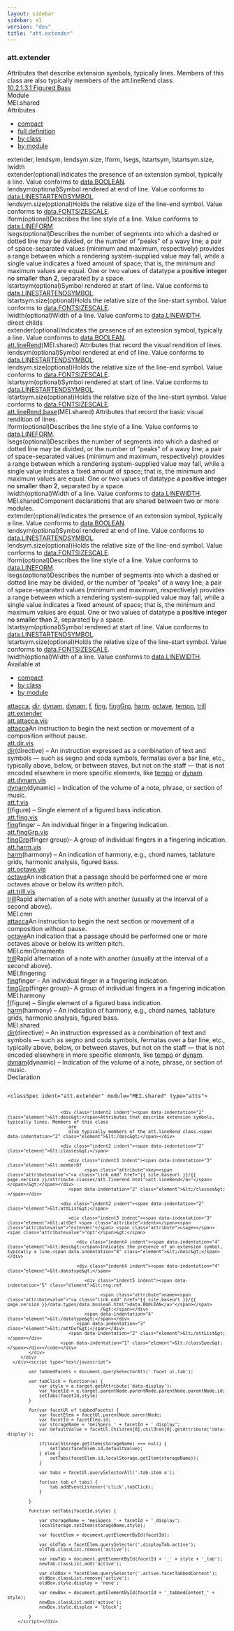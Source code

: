 ```yaml
---
layout: sidebar
sidebar: s1
version: "dev"
title: "att.extender"
---
```

<div class="specPage">
   <div class="attClassSpec">
      <h3 id="att.extender">att.extender</h3>
      <div class="specs">
         <div class="desc">Attributes that describe extension symbols, typically lines. Members of this class
            are
            also typically members of the att.lineRend class.
            <div class="chapterLinksBox"><a class="chapterLink desc" href="/guidelines/dev/content/analysisharm.html#harmonyFigbass">10.2.1.3.1 Figured Bass</a></div>
         </div>
         <div class="facet module">
            <div class="label">Module</div>
            <div class="statement text">MEI.shared</div>
         </div>
         <div class="facet attributes" id="attributes">
            <div class="label">Attributes</div>
            <div class="statement classes list">
               <ul class="tab">
                  <li class="tab-item"><a data-display="compact" id="attributes_compact_tab" href="#attributes" class="displayTab active">compact</a></li>
                  <li class="tab-item"><a data-display="full" id="attributes_full_tab" href="#attributes" class="displayTab">full definition</a></li>
                  <li class="tab-item"><a data-display="class" id="attributes_class_tab" href="#attributes" class="displayTab">by class</a></li>
                  <li class="tab-item"><a data-display="module" id="attributes_module_tab" href="#attributes" class="displayTab">by module</a></li>
               </ul>
               <div id="attributes_tabbedContent_compact" class="facetTabbedContent compact active"><span class="ident attribute" title="Indicates the presence of an extension symbol, typically a line.">extender</span>, <span class="ident attribute" title="Symbol rendered at end of line.">lendsym</span>, <span class="ident attribute" title="Holds the relative size of the line-end symbol.">lendsym.size</span>, <span class="ident attribute" title="Describes the line style of a line.">lform</span>, <span class="ident attribute" title="Describes the number of segments into which a dashed or dotted line may be divided, or the number of &#34;peaks&#34; of a wavy line; a pair of space-separated values (minimum and maximum, respectively) provides a range between which a rendering system-supplied value may fall, while a single value indicates a fixed amount of space; that is, the minimum and maximum values are equal.">lsegs</span>, <span class="ident attribute" title="Symbol rendered at start of line.">lstartsym</span>, <span class="ident attribute" title="Holds the relative size of the line-start symbol.">lstartsym.size</span>, <span class="ident attribute" title="Width of a line.">lwidth</span></div>
               <div id="attributes_tabbedContent_full" class="facetTabbedContent full">
                  <div class="attributeDef def" data-module="MEI.shared"><span class="ident attribute" title="Indicates the presence of an extension symbol, typically a line.">extender</span><span class="attributeUsage">(optional)</span><span class="attributeDesc desc">Indicates the presence of an extension symbol, typically a line.</span><span class="attributeValues">
                        Value conforms to <a class="link_odd_classSpec" href="{{ site.baseurl }}/{{ page.version }}/data-types/data.boolean.html">data.BOOLEAN</a>.
                        </span></div>
                  <div class="attributeDef def" data-module="MEI.shared"><span class="ident attribute" title="Symbol rendered at end of line.">lendsym</span><span class="attributeUsage">(optional)</span><span class="attributeDesc desc">Symbol rendered at end of line.</span><span class="attributeValues">
                        Value conforms to <a class="link_odd_classSpec" href="{{ site.baseurl }}/{{ page.version }}/data-types/data.linestartendsymbol.html">data.LINESTARTENDSYMBOL</a>.
                        </span></div>
                  <div class="attributeDef def" data-module="MEI.shared"><span class="ident attribute" title="Holds the relative size of the line-end symbol.">lendsym.size</span><span class="attributeUsage">(optional)</span><span class="attributeDesc desc">Holds the relative size of the line-end symbol.</span><span class="attributeValues">
                        Value conforms to <a class="link_odd_classSpec" href="{{ site.baseurl }}/{{ page.version }}/data-types/data.fontsizescale.html">data.FONTSIZESCALE</a>.
                        </span></div>
                  <div class="attributeDef def" data-module="MEI.shared"><span class="ident attribute" title="Describes the line style of a line.">lform</span><span class="attributeUsage">(optional)</span><span class="attributeDesc desc">Describes the line style of a line.</span><span class="attributeValues">
                        Value conforms to <a class="link_odd_classSpec" href="{{ site.baseurl }}/{{ page.version }}/data-types/data.lineform.html">data.LINEFORM</a>.
                        </span></div>
                  <div class="attributeDef def" data-module="MEI.shared"><span class="ident attribute" title="Describes the number of segments into which a dashed or dotted line may be divided, or the number of &#34;peaks&#34; of a wavy line; a pair of space-separated values (minimum and maximum, respectively) provides a range between which a rendering system-supplied value may fall, while a single value indicates a fixed amount of space; that is, the minimum and maximum values are equal.">lsegs</span><span class="attributeUsage">(optional)</span><span class="attributeDesc desc">Describes the number of segments into which a dashed or dotted line may be divided,
                        or
                        the number of "peaks" of a wavy line; a pair of space-separated values (minimum and
                        maximum, respectively) provides a range between which a rendering system-supplied
                        value
                        may fall, while a single value indicates a fixed amount of space; that is, the minimum
                        and
                        maximum values are equal.</span><span class="attributeValues">
                        One or two values of datatype <span style="font-weight: 500;">
                           a positive integer no smaller than 2</span>, separated by a space.
                        </span></div>
                  <div class="attributeDef def" data-module="MEI.shared"><span class="ident attribute" title="Symbol rendered at start of line.">lstartsym</span><span class="attributeUsage">(optional)</span><span class="attributeDesc desc">Symbol rendered at start of line.</span><span class="attributeValues">
                        Value conforms to <a class="link_odd_classSpec" href="{{ site.baseurl }}/{{ page.version }}/data-types/data.linestartendsymbol.html">data.LINESTARTENDSYMBOL</a>.
                        </span></div>
                  <div class="attributeDef def" data-module="MEI.shared"><span class="ident attribute" title="Holds the relative size of the line-start symbol.">lstartsym.size</span><span class="attributeUsage">(optional)</span><span class="attributeDesc desc">Holds the relative size of the line-start symbol.</span><span class="attributeValues">
                        Value conforms to <a class="link_odd_classSpec" href="{{ site.baseurl }}/{{ page.version }}/data-types/data.fontsizescale.html">data.FONTSIZESCALE</a>.
                        </span></div>
                  <div class="attributeDef def" data-module="MEI.shared"><span class="ident attribute" title="Width of a line.">lwidth</span><span class="attributeUsage">(optional)</span><span class="attributeDesc desc">Width of a line.</span><span class="attributeValues">
                        Value conforms to <a class="link_odd_classSpec" href="{{ site.baseurl }}/{{ page.version }}/data-types/data.linewidth.html">data.LINEWIDTH</a>.
                        </span></div>
               </div>
               <div id="attributes_tabbedContent_class" class="facetTabbedContent class">
                  <div class="classBox direct" title="direct childs">
                     <div class="classHeading"><label class="classLabel">direct childs</label><span class="classDesc"></span></div>
                     <div class="classContent">
                        <div class="attributeDef def" data-module="MEI.shared"><span class="ident attribute" title="Indicates the presence of an extension symbol, typically a line.">extender</span><span class="attributeUsage">(optional)</span><span class="attributeDesc desc">Indicates the presence of an extension symbol, typically a line.</span><span class="attributeValues">
                              Value conforms to <a class="link_odd_classSpec" href="{{ site.baseurl }}/{{ page.version }}/data-types/data.boolean.html">data.BOOLEAN</a>.
                              </span></div>
                     </div>
                  </div>
                  <div class="classBox" title="att.lineRend">
                     <div class="classHeading"><label class="classLabel"><a class="classLink" href="{{ site.baseurl }}/{{ page.version }}/attribute-classes/att.linerend.html">att.lineRend</a></label><span class="classDesc">(MEI.shared) Attributes that record the visual rendition of lines.</span></div>
                     <div class="classContent">
                        <div class="attributeDef def" data-module="MEI.shared"><span class="ident attribute" title="Symbol rendered at end of line.">lendsym</span><span class="attributeUsage">(optional)</span><span class="attributeDesc desc">Symbol rendered at end of line.</span><span class="attributeValues">
                              Value conforms to <a class="link_odd_classSpec" href="{{ site.baseurl }}/{{ page.version }}/data-types/data.linestartendsymbol.html">data.LINESTARTENDSYMBOL</a>.
                              </span></div>
                        <div class="attributeDef def" data-module="MEI.shared"><span class="ident attribute" title="Holds the relative size of the line-end symbol.">lendsym.size</span><span class="attributeUsage">(optional)</span><span class="attributeDesc desc">Holds the relative size of the line-end symbol.</span><span class="attributeValues">
                              Value conforms to <a class="link_odd_classSpec" href="{{ site.baseurl }}/{{ page.version }}/data-types/data.fontsizescale.html">data.FONTSIZESCALE</a>.
                              </span></div>
                        <div class="attributeDef def" data-module="MEI.shared"><span class="ident attribute" title="Symbol rendered at start of line.">lstartsym</span><span class="attributeUsage">(optional)</span><span class="attributeDesc desc">Symbol rendered at start of line.</span><span class="attributeValues">
                              Value conforms to <a class="link_odd_classSpec" href="{{ site.baseurl }}/{{ page.version }}/data-types/data.linestartendsymbol.html">data.LINESTARTENDSYMBOL</a>.
                              </span></div>
                        <div class="attributeDef def" data-module="MEI.shared"><span class="ident attribute" title="Holds the relative size of the line-start symbol.">lstartsym.size</span><span class="attributeUsage">(optional)</span><span class="attributeDesc desc">Holds the relative size of the line-start symbol.</span><span class="attributeValues">
                              Value conforms to <a class="link_odd_classSpec" href="{{ site.baseurl }}/{{ page.version }}/data-types/data.fontsizescale.html">data.FONTSIZESCALE</a>.
                              </span></div>
                        <div class="classBox" title="att.lineRend.base">
                           <div class="classHeading"><label class="classLabel"><a class="classLink" href="{{ site.baseurl }}/{{ page.version }}/attribute-classes/att.linerend.base.html">att.lineRend.base</a></label><span class="classDesc">(MEI.shared) Attributes that record the basic visual rendition of lines.</span></div>
                           <div class="classContent">
                              <div class="attributeDef def" data-module="MEI.shared"><span class="ident attribute" title="Describes the line style of a line.">lform</span><span class="attributeUsage">(optional)</span><span class="attributeDesc desc">Describes the line style of a line.</span><span class="attributeValues">
                                    Value conforms to <a class="link_odd_classSpec" href="{{ site.baseurl }}/{{ page.version }}/data-types/data.lineform.html">data.LINEFORM</a>.
                                    </span></div>
                              <div class="attributeDef def" data-module="MEI.shared"><span class="ident attribute" title="Describes the number of segments into which a dashed or dotted line may be divided, or the number of &#34;peaks&#34; of a wavy line; a pair of space-separated values (minimum and maximum, respectively) provides a range between which a rendering system-supplied value may fall, while a single value indicates a fixed amount of space; that is, the minimum and maximum values are equal.">lsegs</span><span class="attributeUsage">(optional)</span><span class="attributeDesc desc">Describes the number of segments into which a dashed or dotted line may be divided,
                                    or
                                    the number of "peaks" of a wavy line; a pair of space-separated values (minimum and
                                    maximum, respectively) provides a range between which a rendering system-supplied
                                    value
                                    may fall, while a single value indicates a fixed amount of space; that is, the minimum
                                    and
                                    maximum values are equal.</span><span class="attributeValues">
                                    One or two values of datatype <span style="font-weight: 500;">
                                       a positive integer no smaller than 2</span>, separated by a space.
                                    </span></div>
                              <div class="attributeDef def" data-module="MEI.shared"><span class="ident attribute" title="Width of a line.">lwidth</span><span class="attributeUsage">(optional)</span><span class="attributeDesc desc">Width of a line.</span><span class="attributeValues">
                                    Value conforms to <a class="link_odd_classSpec" href="{{ site.baseurl }}/{{ page.version }}/data-types/data.linewidth.html">data.LINEWIDTH</a>.
                                    </span></div>
                           </div>
                        </div>
                     </div>
                  </div>
               </div>
               <div id="attributes_tabbedContent_module" class="facetTabbedContent module">
                  <div class="classBox" title="MEI.shared">
                     <div class="classHeading"><label class="classLabel">MEI.shared</label><span class="classDesc">Component declarations that are shared between two or more modules.</span></div>
                     <div class="classContent">
                        <div class="attributeDef def" data-module="MEI.shared"><span class="ident attribute" title="Indicates the presence of an extension symbol, typically a line.">extender</span><span class="attributeUsage">(optional)</span><span class="attributeDesc desc">Indicates the presence of an extension symbol, typically a line.</span><span class="attributeValues">
                              Value conforms to <a class="link_odd_classSpec" href="{{ site.baseurl }}/{{ page.version }}/data-types/data.boolean.html">data.BOOLEAN</a>.
                              </span></div>
                        <div class="attributeDef def" data-module="MEI.shared"><span class="ident attribute" title="Symbol rendered at end of line.">lendsym</span><span class="attributeUsage">(optional)</span><span class="attributeDesc desc">Symbol rendered at end of line.</span><span class="attributeValues">
                              Value conforms to <a class="link_odd_classSpec" href="{{ site.baseurl }}/{{ page.version }}/data-types/data.linestartendsymbol.html">data.LINESTARTENDSYMBOL</a>.
                              </span></div>
                        <div class="attributeDef def" data-module="MEI.shared"><span class="ident attribute" title="Holds the relative size of the line-end symbol.">lendsym.size</span><span class="attributeUsage">(optional)</span><span class="attributeDesc desc">Holds the relative size of the line-end symbol.</span><span class="attributeValues">
                              Value conforms to <a class="link_odd_classSpec" href="{{ site.baseurl }}/{{ page.version }}/data-types/data.fontsizescale.html">data.FONTSIZESCALE</a>.
                              </span></div>
                        <div class="attributeDef def" data-module="MEI.shared"><span class="ident attribute" title="Describes the line style of a line.">lform</span><span class="attributeUsage">(optional)</span><span class="attributeDesc desc">Describes the line style of a line.</span><span class="attributeValues">
                              Value conforms to <a class="link_odd_classSpec" href="{{ site.baseurl }}/{{ page.version }}/data-types/data.lineform.html">data.LINEFORM</a>.
                              </span></div>
                        <div class="attributeDef def" data-module="MEI.shared"><span class="ident attribute" title="Describes the number of segments into which a dashed or dotted line may be divided, or the number of &#34;peaks&#34; of a wavy line; a pair of space-separated values (minimum and maximum, respectively) provides a range between which a rendering system-supplied value may fall, while a single value indicates a fixed amount of space; that is, the minimum and maximum values are equal.">lsegs</span><span class="attributeUsage">(optional)</span><span class="attributeDesc desc">Describes the number of segments into which a dashed or dotted line may be divided,
                              or
                              the number of "peaks" of a wavy line; a pair of space-separated values (minimum and
                              maximum, respectively) provides a range between which a rendering system-supplied
                              value
                              may fall, while a single value indicates a fixed amount of space; that is, the minimum
                              and
                              maximum values are equal.</span><span class="attributeValues">
                              One or two values of datatype <span style="font-weight: 500;">
                                 a positive integer no smaller than 2</span>, separated by a space.
                              </span></div>
                        <div class="attributeDef def" data-module="MEI.shared"><span class="ident attribute" title="Symbol rendered at start of line.">lstartsym</span><span class="attributeUsage">(optional)</span><span class="attributeDesc desc">Symbol rendered at start of line.</span><span class="attributeValues">
                              Value conforms to <a class="link_odd_classSpec" href="{{ site.baseurl }}/{{ page.version }}/data-types/data.linestartendsymbol.html">data.LINESTARTENDSYMBOL</a>.
                              </span></div>
                        <div class="attributeDef def" data-module="MEI.shared"><span class="ident attribute" title="Holds the relative size of the line-start symbol.">lstartsym.size</span><span class="attributeUsage">(optional)</span><span class="attributeDesc desc">Holds the relative size of the line-start symbol.</span><span class="attributeValues">
                              Value conforms to <a class="link_odd_classSpec" href="{{ site.baseurl }}/{{ page.version }}/data-types/data.fontsizescale.html">data.FONTSIZESCALE</a>.
                              </span></div>
                        <div class="attributeDef def" data-module="MEI.shared"><span class="ident attribute" title="Width of a line.">lwidth</span><span class="attributeUsage">(optional)</span><span class="attributeDesc desc">Width of a line.</span><span class="attributeValues">
                              Value conforms to <a class="link_odd_classSpec" href="{{ site.baseurl }}/{{ page.version }}/data-types/data.linewidth.html">data.LINEWIDTH</a>.
                              </span></div>
                     </div>
                  </div>
               </div>
            </div>
         </div>
         <div class="facet availableAt" id="availableAt">
            <div class="label">Available at</div>
            <div class="statement classes list">
               <ul class="tab">
                  <li class="tab-item"><a data-display="compact" id="availableAt_compact_tab" href="#availableAt" class="displayTab active">compact</a></li>
                  <li class="tab-item"><a data-display="class" id="availableAt_class_tab" href="#availableAt" class="displayTab">by class</a></li>
                  <li class="tab-item"><a data-display="module" id="availableAt_module_tab" href="#availableAt" class="displayTab">by module</a></li>
               </ul>
               <div id="availableAt_tabbedContent_compact" class="facetTabbedContent compact active"><span class="ident element" title="An instruction to begin the next section or movement of a composition without pause."><a class="link_odd_elementSpec" href="{{ site.baseurl }}/{{ page.version }}/elements/attacca.html">attacca</a></span>, <span class="ident element" title="(directive) – An instruction expressed as a combination of text and symbols — such as segno and coda symbols, fermatas over a bar line, etc., typically above, below, or between staves, but not on the staff — that is not encoded elsewhere in more specific elements, like or ."><a class="link_odd_elementSpec" href="{{ site.baseurl }}/{{ page.version }}/elements/dir.html">dir</a></span>, <span class="ident element" title="(dynamic) – Indication of the volume of a note, phrase, or section of music."><a class="link_odd_elementSpec" href="{{ site.baseurl }}/{{ page.version }}/elements/dynam.html">dynam</a></span>, <span class="ident element" title="(dynamic) – Indication of the volume of a note, phrase, or section of music."><a class="link_odd_elementSpec" href="{{ site.baseurl }}/{{ page.version }}/elements/dynam.html">dynam</a></span>, <span class="ident element" title="(figure) – Single element of a figured bass indication."><a class="link_odd_elementSpec" href="{{ site.baseurl }}/{{ page.version }}/elements/f.html">f</a></span>, <span class="ident element" title="finger – An individual finger in a fingering indication."><a class="link_odd_elementSpec" href="{{ site.baseurl }}/{{ page.version }}/elements/fing.html">fing</a></span>, <span class="ident element" title="(finger group)– A group of individual fingers in a fingering indication."><a class="link_odd_elementSpec" href="{{ site.baseurl }}/{{ page.version }}/elements/finggrp.html">fingGrp</a></span>, <span class="ident element" title="(harmony) – An indication of harmony, e.g., chord names, tablature grids, harmonic analysis, figured bass."><a class="link_odd_elementSpec" href="{{ site.baseurl }}/{{ page.version }}/elements/harm.html">harm</a></span>, <span class="ident element" title="An indication that a passage should be performed one or more octaves above or below its written pitch."><a class="link_odd_elementSpec" href="{{ site.baseurl }}/{{ page.version }}/elements/octave.html">octave</a></span>, <span class="ident element" title="Text and symbols descriptive of tempo, mood, or style, e.g., &#34;allarg.&#34;, &#34;a tempo&#34;, &#34;cantabile&#34;, &#34;Moderato&#34;, &#34;♩=60&#34;, &#34;Moderato ♩ =60&#34;)."><a class="link_odd_elementSpec" href="{{ site.baseurl }}/{{ page.version }}/elements/tempo.html">tempo</a></span>, <span class="ident element" title="Rapid alternation of a note with another (usually at the interval of a second above)."><a class="link_odd_elementSpec" href="{{ site.baseurl }}/{{ page.version }}/elements/trill.html">trill</a></span></div>
               <div id="availableAt_tabbedContent_class" class="facetTabbedContent class">
                  <div class="classBox" title="att.extender">
                     <div class="classHeading"><label class="classLabel"><a class="classLink" href="{{ site.baseurl }}/{{ page.version }}/attribute-classes/att.extender.html">att.extender</a></label><span class="classDesc"></span></div>
                     <div class="classContent">
                        <div class="classBox" title="att.attacca.vis">
                           <div class="classHeading"><label class="classLabel"><a class="classLink" href="{{ site.baseurl }}/{{ page.version }}/attribute-classes/att.attacca.vis.html">att.attacca.vis</a></label><span class="classDesc"></span></div>
                           <div class="classContent">
                              <div class="elementRef" data-module="MEI.cmn"><a class="link_odd_elementSpec" href="{{ site.baseurl }}/{{ page.version }}/elements/attacca.html">attacca</a><span class="elementDesc">An instruction to begin the next section or movement of a composition without
                                    pause.</span></div>
                           </div>
                        </div>
                        <div class="classBox" title="att.dir.vis">
                           <div class="classHeading"><label class="classLabel"><a class="classLink" href="{{ site.baseurl }}/{{ page.version }}/attribute-classes/att.dir.vis.html">att.dir.vis</a></label><span class="classDesc"></span></div>
                           <div class="classContent">
                              <div class="elementRef" data-module="MEI.shared"><a class="link_odd_elementSpec" href="{{ site.baseurl }}/{{ page.version }}/elements/dir.html">dir</a><span class="elementDesc">(directive) – An instruction expressed as a combination of text and symbols — such
                                    as
                                    segno and coda symbols, fermatas over a bar line, etc., typically above, below, or
                                    between
                                    staves, but not on the staff — that is not encoded elsewhere in more specific elements,
                                    like
                                    <a class="link_odd_elementSpec" href="{{ site.baseurl }}/{{ page.version }}/elements/tempo.html">tempo</a> or <a class="link_odd_elementSpec" href="{{ site.baseurl }}/{{ page.version }}/elements/dynam.html">dynam</a>.</span></div>
                           </div>
                        </div>
                        <div class="classBox" title="att.dynam.vis">
                           <div class="classHeading"><label class="classLabel"><a class="classLink" href="{{ site.baseurl }}/{{ page.version }}/attribute-classes/att.dynam.vis.html">att.dynam.vis</a></label><span class="classDesc"></span></div>
                           <div class="classContent">
                              <div class="elementRef" data-module="MEI.shared"><a class="link_odd_elementSpec" href="{{ site.baseurl }}/{{ page.version }}/elements/dynam.html">dynam</a><span class="elementDesc">(dynamic) – Indication of the volume of a note, phrase, or section of music.</span></div>
                           </div>
                        </div>
                        <div class="classBox" title="att.f.vis">
                           <div class="classHeading"><label class="classLabel"><a class="classLink" href="{{ site.baseurl }}/{{ page.version }}/attribute-classes/att.f.vis.html">att.f.vis</a></label><span class="classDesc"></span></div>
                           <div class="classContent">
                              <div class="elementRef" data-module="MEI.harmony"><a class="link_odd_elementSpec" href="{{ site.baseurl }}/{{ page.version }}/elements/f.html">f</a><span class="elementDesc">(figure) – Single element of a figured bass indication.</span></div>
                           </div>
                        </div>
                        <div class="classBox" title="att.fing.vis">
                           <div class="classHeading"><label class="classLabel"><a class="classLink" href="{{ site.baseurl }}/{{ page.version }}/attribute-classes/att.fing.vis.html">att.fing.vis</a></label><span class="classDesc"></span></div>
                           <div class="classContent">
                              <div class="elementRef" data-module="MEI.fingering"><a class="link_odd_elementSpec" href="{{ site.baseurl }}/{{ page.version }}/elements/fing.html">fing</a><span class="elementDesc">finger – An individual finger in a fingering indication.</span></div>
                           </div>
                        </div>
                        <div class="classBox" title="att.fingGrp.vis">
                           <div class="classHeading"><label class="classLabel"><a class="classLink" href="{{ site.baseurl }}/{{ page.version }}/attribute-classes/att.finggrp.vis.html">att.fingGrp.vis</a></label><span class="classDesc"></span></div>
                           <div class="classContent">
                              <div class="elementRef" data-module="MEI.fingering"><a class="link_odd_elementSpec" href="{{ site.baseurl }}/{{ page.version }}/elements/finggrp.html">fingGrp</a><span class="elementDesc">(finger group)– A group of individual fingers in a fingering indication.</span></div>
                           </div>
                        </div>
                        <div class="classBox" title="att.harm.vis">
                           <div class="classHeading"><label class="classLabel"><a class="classLink" href="{{ site.baseurl }}/{{ page.version }}/attribute-classes/att.harm.vis.html">att.harm.vis</a></label><span class="classDesc"></span></div>
                           <div class="classContent">
                              <div class="elementRef" data-module="MEI.harmony"><a class="link_odd_elementSpec" href="{{ site.baseurl }}/{{ page.version }}/elements/harm.html">harm</a><span class="elementDesc">(harmony) – An indication of harmony, e.g., chord names, tablature grids, harmonic
                                    analysis, figured bass.</span></div>
                           </div>
                        </div>
                        <div class="classBox" title="att.octave.vis">
                           <div class="classHeading"><label class="classLabel"><a class="classLink" href="{{ site.baseurl }}/{{ page.version }}/attribute-classes/att.octave.vis.html">att.octave.vis</a></label><span class="classDesc"></span></div>
                           <div class="classContent">
                              <div class="elementRef" data-module="MEI.cmn"><a class="link_odd_elementSpec" href="{{ site.baseurl }}/{{ page.version }}/elements/octave.html">octave</a><span class="elementDesc">An indication that a passage should be performed one or more octaves above or below
                                    its
                                    written pitch.</span></div>
                           </div>
                        </div>
                        <div class="classBox" title="att.trill.vis">
                           <div class="classHeading"><label class="classLabel"><a class="classLink" href="{{ site.baseurl }}/{{ page.version }}/attribute-classes/att.trill.vis.html">att.trill.vis</a></label><span class="classDesc"></span></div>
                           <div class="classContent">
                              <div class="elementRef" data-module="MEI.cmnOrnaments"><a class="link_odd_elementSpec" href="{{ site.baseurl }}/{{ page.version }}/elements/trill.html">trill</a><span class="elementDesc">Rapid alternation of a note with another (usually at the interval of a second
                                    above).</span></div>
                           </div>
                        </div>
                     </div>
                  </div>
               </div>
               <div id="availableAt_tabbedContent_module" class="facetTabbedContent module">
                  <div class="classBox" title="MEI.cmn">
                     <div class="classHeading"><label class="classLabel">MEI.cmn</label><span class="classDesc"></span></div>
                     <div class="classContent">
                        <div class="elementRef" data-module="MEI.cmn"><a class="link_odd_elementSpec" href="{{ site.baseurl }}/{{ page.version }}/elements/attacca.html">attacca</a><span class="elementDesc">An instruction to begin the next section or movement of a composition without
                              pause.</span></div>
                        <div class="elementRef" data-module="MEI.cmn"><a class="link_odd_elementSpec" href="{{ site.baseurl }}/{{ page.version }}/elements/octave.html">octave</a><span class="elementDesc">An indication that a passage should be performed one or more octaves above or below
                              its
                              written pitch.</span></div>
                     </div>
                  </div>
                  <div class="classBox" title="MEI.cmnOrnaments">
                     <div class="classHeading"><label class="classLabel">MEI.cmnOrnaments</label><span class="classDesc"></span></div>
                     <div class="classContent">
                        <div class="elementRef" data-module="MEI.cmnOrnaments"><a class="link_odd_elementSpec" href="{{ site.baseurl }}/{{ page.version }}/elements/trill.html">trill</a><span class="elementDesc">Rapid alternation of a note with another (usually at the interval of a second
                              above).</span></div>
                     </div>
                  </div>
                  <div class="classBox" title="MEI.fingering">
                     <div class="classHeading"><label class="classLabel">MEI.fingering</label><span class="classDesc"></span></div>
                     <div class="classContent">
                        <div class="elementRef" data-module="MEI.fingering"><a class="link_odd_elementSpec" href="{{ site.baseurl }}/{{ page.version }}/elements/fing.html">fing</a><span class="elementDesc">finger – An individual finger in a fingering indication.</span></div>
                        <div class="elementRef" data-module="MEI.fingering"><a class="link_odd_elementSpec" href="{{ site.baseurl }}/{{ page.version }}/elements/finggrp.html">fingGrp</a><span class="elementDesc">(finger group)– A group of individual fingers in a fingering indication.</span></div>
                     </div>
                  </div>
                  <div class="classBox" title="MEI.harmony">
                     <div class="classHeading"><label class="classLabel">MEI.harmony</label><span class="classDesc"></span></div>
                     <div class="classContent">
                        <div class="elementRef" data-module="MEI.harmony"><a class="link_odd_elementSpec" href="{{ site.baseurl }}/{{ page.version }}/elements/f.html">f</a><span class="elementDesc">(figure) – Single element of a figured bass indication.</span></div>
                        <div class="elementRef" data-module="MEI.harmony"><a class="link_odd_elementSpec" href="{{ site.baseurl }}/{{ page.version }}/elements/harm.html">harm</a><span class="elementDesc">(harmony) – An indication of harmony, e.g., chord names, tablature grids, harmonic
                              analysis, figured bass.</span></div>
                     </div>
                  </div>
                  <div class="classBox" title="MEI.shared">
                     <div class="classHeading"><label class="classLabel">MEI.shared</label><span class="classDesc"></span></div>
                     <div class="classContent">
                        <div class="elementRef" data-module="MEI.shared"><a class="link_odd_elementSpec" href="{{ site.baseurl }}/{{ page.version }}/elements/dir.html">dir</a><span class="elementDesc">(directive) – An instruction expressed as a combination of text and symbols — such
                              as
                              segno and coda symbols, fermatas over a bar line, etc., typically above, below, or
                              between
                              staves, but not on the staff — that is not encoded elsewhere in more specific elements,
                              like
                              <a class="link_odd_elementSpec" href="{{ site.baseurl }}/{{ page.version }}/elements/tempo.html">tempo</a> or <a class="link_odd_elementSpec" href="{{ site.baseurl }}/{{ page.version }}/elements/dynam.html">dynam</a>.</span></div>
                        <div class="elementRef" data-module="MEI.shared"><a class="link_odd_elementSpec" href="{{ site.baseurl }}/{{ page.version }}/elements/dynam.html">dynam</a><span class="elementDesc">(dynamic) – Indication of the volume of a note, phrase, or section of music.</span></div>
                     </div>
                  </div>
               </div>
            </div>
         </div>
         <div class="facet declaration">
            <div class="label">Declaration</div>
            <div class="statement declaration">
               <div class="code" xml:space="preserve" data-lang="ODD"><code>
                     <div class="indent1 indent"><span data-indentation="1" class="element">&lt;classSpec <span class="attribute">ident=</span><span class="attributevalue">"att.extender"</span> <span class="attribute">module=</span><span class="attributevalue">"MEI.shared"</span> <span class="attribute">type=</span><span class="attributevalue">"atts"</span>&gt;</span>
                        
                        <div class="indent2 indent"><span data-indentation="2" class="element">&lt;desc&gt;</span>Attributes that describe extension symbols, typically lines. Members of this class
                           are
                           also typically members of the att.lineRend class.<span data-indentation="2" class="element">&lt;/desc&gt;</span></div>
                        
                        <div class="indent2 indent"><span data-indentation="2" class="element">&lt;classes&gt;</span>
                           
                           <div class="indent3 indent"><span data-indentation="3" class="element">&lt;memberOf
                                 <span class="attribute">key=<span class="attributevalue">"<a class="link_odd" href="{{ site.baseurl }}/{{ page.version }}/attribute-classes/att.linerend.html">att.lineRend</a>"</span></span>/&gt;</span></div>
                           <span data-indentation="2" class="element">&lt;/classes&gt;</span></div>
                        
                        <div class="indent2 indent"><span data-indentation="2" class="element">&lt;attList&gt;</span>
                           
                           <div class="indent3 indent"><span data-indentation="3" class="element">&lt;attDef <span class="attribute">ident=</span><span class="attributevalue">"extender"</span> <span class="attribute">usage=</span><span class="attributevalue">"opt"</span>&gt;</span>
                              
                              <div class="indent4 indent"><span data-indentation="4" class="element">&lt;desc&gt;</span>Indicates the presence of an extension symbol, typically a line.<span data-indentation="4" class="element">&lt;/desc&gt;</span></div>
                              
                              <div class="indent4 indent"><span data-indentation="4" class="element">&lt;datatype&gt;</span>
                                 
                                 <div class="indent5 indent"><span data-indentation="5" class="element">&lt;rng:ref
                                       
                                       <span class="attribute">name=<span class="attributevalue">"<a class="link_odd" href="{{ site.baseurl }}/{{ page.version }}/data-types/data.boolean.html">data.BOOLEAN</a>"</span></span>
                                       /&gt;</span></div>
                                 <span data-indentation="4" class="element">&lt;/datatype&gt;</span></div>
                              <span data-indentation="3" class="element">&lt;/attDef&gt;</span></div>
                           <span data-indentation="2" class="element">&lt;/attList&gt;</span></div>
                        <span data-indentation="1" class="element">&lt;/classSpec&gt;</span></div></code></div>
            </div>
         </div>
      </div><script type="text/javascript">
            
            var tabbedFacets = document.querySelectorAll('.facet ul.tab');
            
            var tabClick = function(e) {
                var style = e.target.getAttribute('data-display');
                var facetId = e.target.parentNode.parentNode.parentNode.parentNode.id;
                setTabs(facetId,style)
            }
            
            for(var facetUl of tabbedFacets) {
                var facetElem = facetUl.parentNode.parentNode;
                var facetId = facetElem.id;
                var storageName = 'meiSpecs_' + facetId + '_display';
                var defaultValue = facetUl.children[0].children[0].getAttribute('data-display');
                
                if(localStorage.getItem(storageName) === null) {
                    setTabs(facetElem.id,defaultValue);
                } else {
                    setTabs(facetElem.id,localStorage.getItem(storageName));
                }
                
                var tabs = facetUl.querySelectorAll('.tab-item a');
                
                for(var tab of tabs) {
                    tab.addEventListener('click',tabClick);
                }
                
            }
            
            function setTabs(facetId,style) {
                
                var storageName = 'meiSpecs_' + facetId + '_display';
                localStorage.setItem(storageName,style);
                
                var facetElem = document.getElementById(facetId);
                
                var oldTab = facetElem.querySelector('.displayTab.active');
                oldTab.classList.remove('active');
                
                var newTab = document.getElementById(facetId + '_' + style + '_tab');
                newTab.classList.add('active');
                
                var oldBox = facetElem.querySelector('.active.facetTabbedContent');
                oldBox.classList.remove('active');
                oldBox.style.display = 'none';
                
                var newBox = document.getElementById(facetId + '_tabbedContent_' + style);
                newBox.classList.add('active');
                newBox.style.display = 'block';
                
            }
        </script></div>
</div>